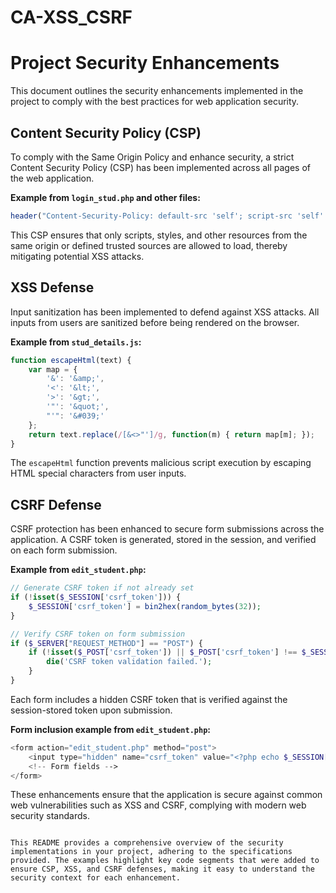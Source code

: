 # CA-XSS_CSRF

# Project Security Enhancements

This document outlines the security enhancements implemented in the project to comply with the best practices for web application security.

## Content Security Policy (CSP)

To comply with the Same Origin Policy and enhance security, a strict Content Security Policy (CSP) has been implemented across all pages of the web application.

**Example from `login_stud.php` and other files:**
```php
header("Content-Security-Policy: default-src 'self'; script-src 'self' https://ajax.googleapis.com https://maxcdn.bootstrapcdn.com; style-src 'self' 'unsafe-inline' https://cdn.jsdelivr.net https://maxcdn.bootstrapcdn.com; img-src 'self' data:; object-src 'none';");
```
This CSP ensures that only scripts, styles, and other resources from the same origin or defined trusted sources are allowed to load, thereby mitigating potential XSS attacks.

## XSS Defense

Input sanitization has been implemented to defend against XSS attacks. All inputs from users are sanitized before being rendered on the browser.

**Example from `stud_details.js`:**
```javascript
function escapeHtml(text) {
    var map = {
        '&': '&amp;',
        '<': '&lt;',
        '>': '&gt;',
        '"': '&quot;',
        "'": '&#039;'
    };
    return text.replace(/[&<>"']/g, function(m) { return map[m]; });
}
```
The `escapeHtml` function prevents malicious script execution by escaping HTML special characters from user inputs.

## CSRF Defense

CSRF protection has been enhanced to secure form submissions across the application. A CSRF token is generated, stored in the session, and verified on each form submission.

**Example from `edit_student.php`:**
```php
// Generate CSRF token if not already set
if (!isset($_SESSION['csrf_token'])) {
    $_SESSION['csrf_token'] = bin2hex(random_bytes(32));
}

// Verify CSRF token on form submission
if ($_SERVER["REQUEST_METHOD"] == "POST") {
    if (!isset($_POST['csrf_token']) || $_POST['csrf_token'] !== $_SESSION['csrf_token']) {
        die('CSRF token validation failed.');
    }
}
```
Each form includes a hidden CSRF token that is verified against the session-stored token upon submission.

**Form inclusion example from `edit_student.php`:**
```php
<form action="edit_student.php" method="post">
    <input type="hidden" name="csrf_token" value="<?php echo $_SESSION['csrf_token']; ?>">
    <!-- Form fields -->
</form>
```
These enhancements ensure that the application is secure against common web vulnerabilities such as XSS and CSRF, complying with modern web security standards.

```

This README provides a comprehensive overview of the security implementations in your project, adhering to the specifications provided. The examples highlight key code segments that were added to ensure CSP, XSS, and CSRF defenses, making it easy to understand the security context for each enhancement.

